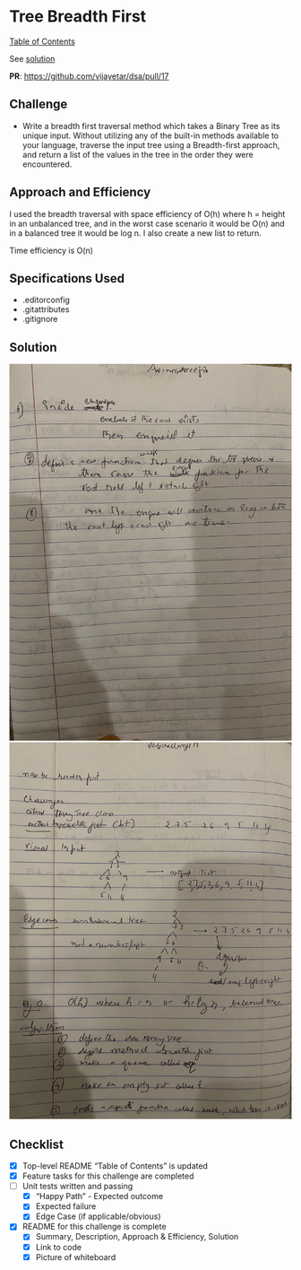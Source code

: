 # Tree Breadth First

[Table of Contents](../../../README.md)

See [solution](tree_breadth_first.py)

__PR__: https://github.com/vijayetar/dsa/pull/17

## Challenge
* Write a breadth first traversal method which takes a Binary Tree as its unique input. Without utilizing any of the built-in methods available to your language, traverse the input tree using a Breadth-first approach, and return a list of the values in the tree in the order they were encountered.

## Approach and Efficiency
I used the breadth traversal with space efficiency of O(h) where h = height in an unbalanced tree, and in the worst case scenario it would be O(n) and in a balanced tree it would be log n. I also create a new list to return.

Time efficiency is O(n)

## Specifications Used
* .editorconfig
* .gitattributes
* .gitignore

## Solution
![tree_breadth_1](../../assets/tree_breadth_1.jpg)
![tree_breadth_2](../../assets/tree_breadth_2.jpg)


## Checklist
 - [x] Top-level README “Table of Contents” is updated
 - [x] Feature tasks for this challenge are completed
 - [ ] Unit tests written and passing
     - [x] “Happy Path” - Expected outcome
     - [x] Expected failure
     - [x] Edge Case (if applicable/obvious)
 - [x] README for this challenge is complete
     - [x] Summary, Description, Approach & Efficiency, Solution
     - [x] Link to code
     - [x] Picture of whiteboard
